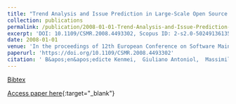```yaml
---
title: "Trend Analysis and Issue Prediction in Large-Scale Open Source Systems"
collection: publications
permalink: /publication/2008-01-01-Trend-Analysis-and-Issue-Prediction-in-Large-Scale-Open-Source-Systems
excerpt: 'DOI: 10.1109/CSMR.2008.4493302, Scopus ID: 2-s2.0-50249136135, Cited by: 22'
date: 2008-01-01
venue: 'In the proceedings of 12th European Conference on Software Maintenance and Reengineering, CSMR 2008, April 1-4, 2008, Athens, Greece'
paperurl: 'https://doi.org/10.1109/CSMR.2008.4493302'
citation: ' B&apos;en&apos;edicte Kenmei,  Giuliano Antoniol,  Massimiliano Di, &quot;Trend Analysis and Issue Prediction in Large-Scale Open Source Systems.&quot; In the proceedings of 12th European Conference on Software Maintenance and Reengineering, CSMR 2008, April 1-4, 2008, Athens, Greece, 2008.'
---
```

[Bibtex](https://dblp.org/rec/bib/conf/csmr/KenmeiAP08)

[Access paper here](https://doi.org/10.1109/CSMR.2008.4493302){:target="_blank"}
